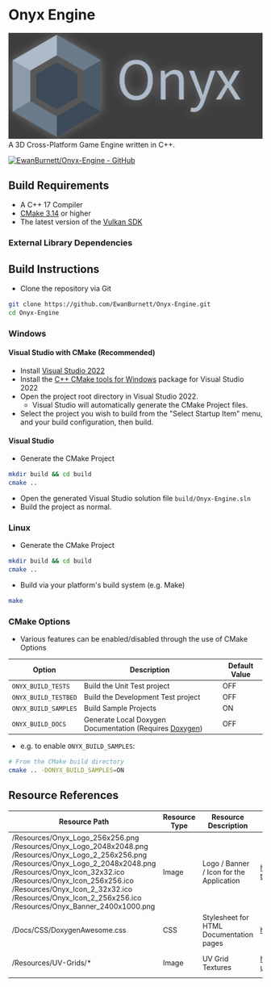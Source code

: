 # Onyx Engine
![Banner Image](/Resources/Onyx_Banner_2400x1000.png)
A 3D Cross-Platform Game Engine written in C++. 

[![EwanBurnett/Onyx-Engine - GitHub](https://gh-card.dev/repos/EwanBurnett/Onyx-Engine.svg)](https://github.com/EwanBurnett/Onyx-Engine)

## Build Requirements
- A C++ 17 Compiler 
- [CMake 3.14](https://cmake.org) or higher
- The latest version of the [Vulkan SDK](https://www.lunarg.com/vulkan-sdk/)

### External Library Dependencies


## Build Instructions
- Clone the repository via Git
```bash
git clone https://github.com/EwanBurnett/Onyx-Engine.git
cd Onyx-Engine
```

### Windows
#### Visual Studio with CMake (Recommended)
- Install [Visual Studio 2022](https://visualstudio.microsoft.com/vs/)
- Install the [C++ CMake tools for Windows](https://learn.microsoft.com/en-us/cpp/build/cmake-projects-in-visual-studio?view=msvc-170) package for Visual Studio 2022
- Open the project root directory in Visual Studio 2022.
    - Visual Studio will automatically generate the CMake Project files.
- Select the project you wish to build from the "Select Startup Item" menu, and your build configuration, then build.  

#### Visual Studio
- Generate the CMake Project
```bash
mkdir build && cd build
cmake .. 
```
- Open the generated Visual Studio solution file `build/Onyx-Engine.sln`
- Build the project as normal.
 
### Linux
- Generate the CMake Project
```bash
mkdir build && cd build
cmake ..
```
- Build via your platform's build system (e.g. Make)
```bash
make
```

### CMake Options
 - Various features can be enabled/disabled through the use of CMake Options 

| Option | Description | Default Value |
| - | - | - |
| `ONYX_BUILD_TESTS` | Build the Unit Test project | OFF | 
| `ONYX_BUILD_TESTBED` | Build the Development Test project | OFF | 
| `ONYX_BUILD_SAMPLES` | Build Sample Projects | ON | 
| `ONYX_BUILD_DOCS` | Generate Local Doxygen Documentation (Requires [Doxygen](https://www.doxygen.nl/index.html)) | OFF | 

- e.g. to enable `ONYX_BUILD_SAMPLES`:
```bash
# From the CMake build directory
cmake .. -DONYX_BUILD_SAMPLES=ON

```

## Resource References


| Resource Path                                                                                                                                                                                                                                                                                                                                | Resource Type | Resource Description                     | Source URL                                                                     | Notes                      | License                                                                                                 |
| -------------------------------------------------------------------------------------------------------------------------------------------------------------------------------------------------------------------------------------------------------------------------------------------------------------------------------------------- | ------------- | ---------------------------------------- | ------------------------------------------------------------------------------ | -------------------------- | ------------------------------------------------------------------------------------------------------- |
| /Resources/Onyx_Logo_256x256.png<br>/Resources/Onyx_Logo_2048x2048.png<br>/Resources/Onyx_Logo_2_256x256.png<br>/Resources/Onyx_Logo_2_2048x2048.png<br>/Resources/Onyx_Icon_32x32.ico<br>/Resources/Onyx_Icon_256x256.ico<br>/Resources/Onyx_Icon_2_32x32.ico<br>/Resources/Onyx_Icon_2_256x256.ico<br>/Resources/Onyx_Banner_2400x1000.png | Image         | Logo / Banner / Icon for the Application | https://www.vecteezy.com/vector-art/5050967-logo-template-with-onyx-rock-image | Modified from Source Image | [Vecteezy Free License](https://www.vecteezy.com/vector-art/5050967-logo-template-with-onyx-rock-image) |
| /Docs/CSS/DoxygenAwesome.css                                                                                                                                                                                                                                                                                                                 | CSS           | Stylesheet for HTML Documentation pages  | https://jothepro.github.io/doxygen-awesome-css/                                |                            | [MIT License](https://github.com/jothepro/doxygen-awesome-css?tab=MIT-1-ov-file#readme)                 |
| /Resources/UV-Grids/*                                                                                                                                                                                                                                                                                                                        | Image         | UV Grid Textures                         | https://www.artstation.com/marketplace/p/BnBad/free-uv-grid-textures           |                            | [Artstation Standard License](https://www.artstation.com/marketplace-product-eula)                      |

